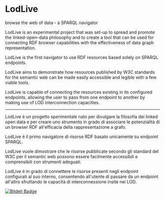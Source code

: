 LodLive
=======

browse the web of data - a SPARQL navigator

LodLive is an experimental project that was set-up to spread and promote the linked-open-data philosophy and to create a tool that can be used for connecting RDF browser capabilities with the effectiveness of data graph representation. 

LodLive is the first navigator to use RDF resources based solely on SPARQL endpoints. 

LodLive aims to demonstrate how resources published by W3C standards for the semantic web can be made easily accessible and legible with a few viable tools. 

LodLive is capable of connecting the resources existing in its configured endpoints, allowing the user to pass from one endpoint to another by making use of LOD interconnection capacities.

---------

LodLive è un progetto sperimentale nato per divulgare la filosofia dei linked open data e per creare uno strumento in grado di associare le potenzialità di un browser RDF all'efficacia della rappresentazione a grafo. 

LodLive è il primo navigatore di risorse RDF basato unicamente su endpoint SPARQL.

LodLive vuole dimostrare che le risorse pubblicate secondo gli standard del W3C per il semantic web possono essere facilmente accessibili e comprensibili con strumenti adeguati. 

LodLive è in grado di connettere le risorse presenti negli endpoint configurati al suo interno, consentendo all'utente di passare da un endpoint all'altro sfruttando le capacità di interconnessione insite nei LOD.


[![Bitdeli Badge](https://d2weczhvl823v0.cloudfront.net/dvcama/lodlive/trend.png)](https://bitdeli.com/free "Bitdeli Badge")

